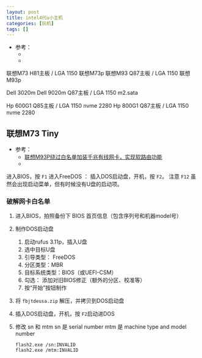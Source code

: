 ```yaml
---
layout: post
title: intel4代u小主机
categories: [玩机]
tags: []
---
```


* 参考： 
  * []()
  * []()


联想M73      H81主板 / LGA 1150
联想M73p
联想M93      Q87主板 / LGA 1150
联想M93p

Dell 3020m
Dell 9020m  Q87主板 / LGA 1150     m2.sata

Hp 600G1    Q85主板 / LGA 1150   nvme 2280
Hp 800G1    Q87主板 / LGA 1150   nvme 2280



## 联想M73 Tiny

* 参考： 
  * [联想M93P绕过白名单加装千兆有线网卡，实现软路由功能](https://post.smzdm.com/p/503875/)
  * []()

进入BIOS，按 `F1`
进入FreeDOS ： 插入DOS启动盘，开机，按 `F2`。 注意 `F12` 虽然会出现启动菜单，但有时候没有U盘的启动项。

### 破解网卡白名单

1. 进入BIOS，拍照备份下 BIOS 首页信息（包含序列号和机器model号）

1. 制作DOS启动盘
    1. 启动rufus 3.11p，插入U盘
    1. 选中目标U盘
    1. 引导类型： FreeDOS
    1. 分区类型：MBR
    1. 目标系统类型：BIOS（或UEFI-CSM）
    1. 勾选： 添加对旧BIOS修正（额外的分区、校准等）
    1. 按“开始”按钮制作

1. 将 `fbjtdeusa.zip` 解压，并拷贝到DOS启动盘

1. 插入DOS启动盘，开机，按 `F2`启动进DOS

1. 修改 sn 和 mtm
    sn 是 serial number
    mtm 是 machine type and model number
    ~~~
    flash2.exe /sn:INVALID
    flash2.exe /mtm:INVALID
    ~~~






